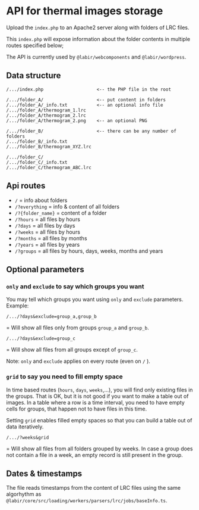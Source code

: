 # API for thermal images storage

Upload the `index.php` to an Apache2 server along with folders of LRC files. 

This `index.php` will expose information about the folder contents in multiple routes specified below;

The API is currently used by `@labir/webcomponents` and `@labir/wordpress`.

## Data structure

```
/.../index.php                    <-- the PHP file in the root

/.../folder_A/                    <-- put content in folders
/.../folder_A/_info.txt           <-- an optional info file
/.../folder_A/thermogram_1.lrc
/.../folder_A/thermogram_2.lrc
/.../folder_A/thermogram_2.png    <-- an optional PNG

/.../folder_B/                    <-- there can be any number of folders
/.../folder_B/_info.txt
/.../folder_B/thermogram_XYZ.lrc

/.../folder_C/
/.../folder_C/_info.txt
/.../folder_C/thermogram_ABC.lrc
```

## Api routes

- `/` = info about folders
- `/?everything` = info & content of all folders
- `/?{folder_name}` = content of a folder
- `/?hours` = all files by hours
- `/?days` = all files by days
- `/?weeks` = all files by hours
- `/?months` = all files by months
- `/?years` = all files by years
- `/?groups` = all files by hours, days, weeks, months and years

## Optional parameters

### `only` and `exclude` to say which groups you want

You may tell which groups you want using `only` and `exclude` parameters. Example:

`/.../?days&exclude=group_a,group_b`

= Will show all files only from groups `group_a` and `group_b`.

`/.../?days&exclude=group_c`

= Will show all files from all groups except of `group_c`.

Note: `only` and `exclude` applies on every route (even on `/` ).

### `grid` to say you need to fill empty space

In time based routes (`hours`, `days`, `weeks`,...), you will find only existing files in the groups. That is OK, but it is not good if you want to make a table out of images. In a table where a row is a time interval, you need to have empty cells for groups, that happen not to have files in this time.

Setting `grid` enables filled empty spaces so that you can build a table out of data iteratively.

`/.../?weeks&grid`

= Will show all files from all folders grouped by weeks. In case a group does not contain a file in a week, an empty record is still present in the group.

## Dates & timestamps

The file reads timestamps from the content of LRC files using the same algorhythm as `@labir/core/src/loading/workers/parsers/lrc/jobs/baseInfo.ts`.